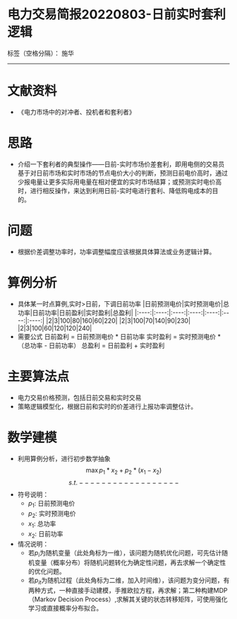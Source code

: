 # 电力交易简报20220803-日前实时套利逻辑

标签（空格分隔）： 施华

---

# 文献资料
+ 《电力市场中的对冲者、投机者和套利者》

# 思路
+ 介绍一下套利者的典型操作——日前-实时市场价差套利，即用电侧的交易员基于对日前市场和实时市场的节点电价大小的判断，预测日前电价高时，通过少报电量让更多实际用电量在相对便宜的实时市场结算；或预测实时电价高时，进行相反操作，来达到利用日前-实时电进行套利、降低购电成本的目的。

# 问题
+ 根据价差调整功率时，功率调整幅度应该根据具体算法或业务逻辑计算。

# 算例分析
+ 具体某一时点算例,实时>日前，下调日前功率
|日前预测电价|实时预测电价|总功率|日前功率|日前盈利|实时盈利|总盈利|
|:----:|:----:|:----:|:----:|:----:|:----:|:----:|
|2|3|100|80|160|60|220|
|2|3|100|70|140|90|230|
|2|3|100|60|120|120|240|
+ 需要公式
日前盈利 = 日前预测电价 * 日前功率
实时盈利 = 实时预测电价 * （总功率 - 日前功率）
总盈利 = 日前盈利 + 实时盈利

# 主要算法点
+ 电力交易价格预测，包括日前交易和实时交易
+ 策略逻辑模型化，根据日前和实时的价差进行上报功率调整估计。

# 数学建模
+ 利用算例分析，进行初步数学抽象
$$\max p_{1} * x_{2} + p_{2} * (x_{1} - x_{2})$$
$$s.t. ------------------$$
+ 符号说明：
    + $p_{1}$: 日前预测电价
    + $p_{2}$: 实时预测电价
    + $x_{1}$: 总功率
    + $x_{2}$: 日前功率
+ 情况说明：
    + 若$p_{i}$为随机变量（此处角标为一维），该问题为随机优化问题，可先估计随机变量（概率分布）将随机问题转化为确定性问题，再去求解一个确定性的优化问题。
    + 若$p_{it}$为随机过程（此处角标为二维，加入时间维），该问题为变分问题，有两种方式，一种直接手动建模，手推欧拉方程，再求解；第二种构建MDP（Markov Decision Process）,求解其关键的状态转移矩阵，可使用强化学习或直接概率分布拟合。



